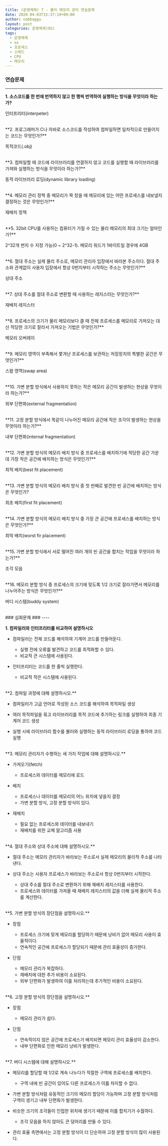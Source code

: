 ```yaml
---
title: (운영체제) 7 - 물리 메모리 관리 연습문제
date: 2020-04-03T15:37:19+09:00
author: nobbaggu
layout: post
categories: 운영체제(OS)
tags:
  - 운영체제
  - os
  - 프로세스
  - 스레드
  - CPU
  - 메모리
---
```


### 연습문제 ###
----

**1. 소스코드를 한 번에 번역하지 않고 한 행씩 번역하여 실행하는 방식을 무엇이라 하는가?**

인터프리터(interpeter)

<br>
**2. 프로그래머가 C나 자바로 소스코드를 작성하여 컴파일하면 일차적으로 만들어지는 코드는 무엇인가?**

목적코드(.obj)

<br>
**3. 컴파일할 때 코드에 라이브러리를 연결하지 않고 코드를 실행할 때 라이브러리를 가져와 실행하는 방식을 무엇이라 하는가?**

동적 라이브러리 로딩(dynamic library loading)

<br>
**4. 메모리 관리 정책 중 메모리가 꽉 찼을 때 메모리에 있는 어떤 프로세스를 내보낼지 결정하는 것은 무엇인가?**

재배치 정책

<br>
**5. 32bit CPU를 사용하는 컴퓨터가 가질 수 있는 물리 메모리의 최대 크기는 얼마인가?**

2^32개 번지 수 지정 가능(0 ~ 2^32-1). 메모리 워드가 1바이트일 경우에 4GB

<br>
**6. 절대 주소는 실제 물리 주소로, 메모리 관리자 입장에서 바라본 주소이다. 절대 주소와 관계없이 사용자 입장에서 항상 0번지부터 시작하는 주소는 무엇인가?**

상대 주소

<br>
**7. 상대 주소를 절대 주소로 변환할 때 사용하는 레지스터는 무엇인가?**

재배치 레지스터

<br>
**8. 프로세스의 크기가 물리 메모리보다 클 때 전체 프로세스를 메모리로 가져오는 대신 적당한 크기로 잘라서 가져오는 기법은 무엇인가?**

메모리 오버레이

<br>
**9. 메모리 영역이 부족해서 쫓겨난 프로세스를 보관하는 저장장치의 특별한 공간은 무엇인가?**

스왑 영역(swap area)

<br>
**10. 가변 분할 방식에서 사용하지 못하는 작은 메모리 공간이 발생하는 현상을 무엇이라 하는가?**

외부 단편화(external fragmentation)

<br>
**11. 고정 분할 방식에서 똑같이 나누어진 메모리 공간에 작은 조각이 발생하는 현상을 무엇이라 하는가?**

내부 단편화(internal fragmentation)

<br>
**12. 가변 분할 방식의 메모리 배치 방식 중 프로세스를 배치하기에 적당한 공간 가운데 가장 작은 공간에 배치하는 방식은 무엇인가?**

최적 배치(best fit placement)

<br>
**13. 가변 분할 방식의 메모리 배치 방식 중 첫 번째로 발견한 빈 공간에 배치하는 방식은 무엇인가?

최초 배치(first fit placement)

<br>
**14. 가변 분할 방식의 메모리 배치 방식 중 가장 큰 공간에 프로세스를 배치하는 방식은 무엇인가?**

최악 배치(worst fir placement)

<br>
**15. 가변 분할 방식에서 서로 떨어진 여러 개의 빈 공간을 합치는 작업을 무엇이라 하는가?**

조각 모음

<br>
**16. 메모리 분할 방식 중 프로세스의 크기에 맞도록 1/2 크기로 잘라가면서 메모리를 나누어주는 방식은 무엇인가?**

버디 시스템(buddy system)

<br>
### 심화문제 ###
----

**1. 컴파일러와 인터프리터를 비교하여 설명하시오**

+ 컴파일러는 전체 코드를 해석하여 기계어 코드를 만들어둔다.
	+ 실행 전에 오류를 발견하고 코드를 최적화할 수 있다.
	+ 비교적 큰 시스템에 사용된다.
	
+ 인터프리터는 코드를 한 줄씩 실행한다.
	+ 비교적 작은 시스템에 사용된다.
	
<br>
**2. 컴파일 과정에 대해 설명하시오.**

+ 컴파일러가 고급 언어로 작성된 소스 코드를 해석하여 목적파일 생성

+ 여러 목적파일을 묶고 라이브러리를 목적 코드에 추가하는 링크를 실행하여 최종 기계어 코드 생성

+ 실행 시에 라이브러리 함수를 불러와 실행하는 동적 라이브러리 로딩을 통하여 코드 실행

<br>
**3. 메모리 관리자가 수행하는 세 가지 작업에 대해 설명하시오.**

+ 가져오기(fetch)
	+ 프로세스와 데이터를 메모리에 로드
	
+ 배치
	+ 프로세스나 데이터를 메모리의 어느 위치에 넣을지 결정
	+ 가변 분할 방식, 고정 분할 방식이 있다.
	
+ 재배치
	+ 필요 없는 프로세스와 데이터를 내보내기
	+ 재배치를 위한 교체 알고리즘 사용
	
<br>
**4. 절대 주소와 상대 주소에 대해 설명하시오.**

+ 절대 주소는 메모리 관리자가 바라보는 주소로서 실제 메모리의 물리적 주소를 나타낸다.

+ 상대 주소는 사용자 프로세스가 바라보는 주소로서 항상 0번지부터 시작한다.
	+ 상대 주소를 절대 주소로 변환하기 위해 재배치 레지스터를 사용한다.
	+ 프로세스와 데이터를 가져올 때 재배치 레지스터의 값을 더해 실제 물리적 주소를 계산한다.
	
<br>
**5. 가변 분할 방식의 장단점을 설명하시오.**

+ 장점
	+ 프로세스 크기에 맞게 메모리를 할당하기 때문에 낭비가 없어 메모리 사용이 효율적이다.
	+ 연속적인 공간에 프로세스가 할당되기 때문에 관리 효율성이 증가한다.
	
+ 단점
	+ 메모리 관리가 복잡하다.
	+ 재배치에 대한 추가 비용이 소요된다.
	+ 외부 단편화가 발생하여 이를 처리하는데 추가적인 비용이 소요된다.
	
<br>
**6. 고정 분할 방식의 장단점을 설명하시오.**

+ 장점
	+ 메모리 관리가 쉽다.
	
+ 단점
	+ 연속적이지 않은 공간에 프로세스가 배치되면 메모리 관리 효율성이 감소한다.
	+ 내부 단편화로 인한 메모리 낭비가 발생한다.
	
<br>
**7. 버디 시스템에 대해 설명하시오.**

+ 메모리를 할당할 때 1/2로 계속 나누다가 적절한 구역에 프로세스를 배치한다.
	+ 구역 내에 빈 공간이 있어도 다른 프로세스가 이를 차지할 수 없다.

+ 가변 분할 방식처럼 유동적인 크기의 메모리 할당이 가능하며 고정 분할 방식처럼 구역이 생기고 내부 단편화가 발생한다.

+ 비슷한 크기의 조각들이 인접한 위치에 생기기 때문에 이를 합치기가 수월하다.
	+ 조각 모음을 하지 않아도 큰 덩어리를 만들 수 있다.
	
+ 관리 효율 측면에서는 고정 분할 방식이 더 단순하여 고정 분할 방식이 많이 사용된다.
